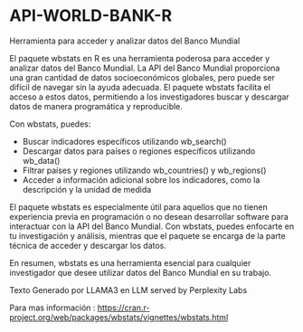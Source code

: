 # API-WORLD-BANK-R
Herramienta  para acceder y analizar datos del Banco Mundial


El paquete wbstats en R es una herramienta poderosa para acceder y analizar datos del Banco Mundial. La API del Banco Mundial proporciona una gran cantidad de datos socioeconómicos globales, pero puede ser difícil de navegar sin la ayuda adecuada. El paquete wbstats facilita el acceso a estos datos, permitiendo a los investigadores buscar y descargar datos de manera programática y reproducible.


Con wbstats, puedes:
- Buscar indicadores específicos utilizando wb_search()
- Descargar datos para países o regiones específicos utilizando wb_data()
- Filtrar países y regiones utilizando wb_countries() y wb_regions()
- Acceder a información adicional sobre los indicadores, como la descripción y la unidad de medida

El paquete wbstats es especialmente útil para aquellos que no tienen experiencia previa en programación o no desean desarrollar software para interactuar con la API del Banco Mundial. Con wbstats, puedes enfocarte en tu investigación y análisis, mientras que el paquete se encarga de la parte técnica de acceder y descargar los datos.

En resumen, wbstats es una herramienta esencial para cualquier investigador que desee utilizar datos del Banco Mundial en su trabajo.


Texto Generado por LLAMA3  en LLM served by Perplexity Labs

Para mas información :
https://cran.r-project.org/web/packages/wbstats/vignettes/wbstats.html
